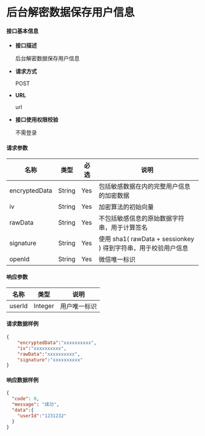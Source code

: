 # 后台解密数据保存用户信息

#### **接口基本信息**

* **接口描述**

  后台解密数据保存用户信息

* **请求方式**

  POST

* **URL**

  url

* **接口使用权限校验**

  不需登录

#### **请求参数**

| 名称 | 类型 | 必选 | 说明 |
| --- | --- | --- | --- |
| encryptedData | String | Yes | 包括敏感数据在内的完整用户信息的加密数据 |
| iv | String | Yes | 加密算法的初始向量 |
| rawData | String | Yes |不包括敏感信息的原始数据字符串，用于计算签名 |
| signature | String | Yes | 使用 sha1( rawData + sessionkey ) 得到字符串，用于校验用户信息 |
| openId | String | Yes | 微信唯一标识 |

#### **响应参数**

| 名称 | 类型 | 说明 |
| --- | --- | --- |
| userId | Integer | 用户唯一标识 |

#### **请求数据样例**

```json
{
    "encryptedData":"xxxxxxxxxx",
    "iv":"xxxxxxxxxx",
    "rawData":"xxxxxxxxxx",
    "signature":"xxxxxxxxxx"
}
```

#### **响应数据样例**

```json
{
  "code": 0,
  "message": "成功",
  "data":{
    "userId":"1231232"
  }
}
```



